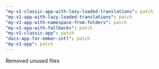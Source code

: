 ```yaml
---
"my-v1-classic-app-with-lazy-loaded-translations": patch
"my-v1-app-with-lazy-loaded-translations": patch
"my-v1-app-with-namespace-from-folders": patch
"my-v1-app-with-fallbacks": patch
"my-v1-classic-app": patch
"docs-app-for-ember-intl": patch
"my-v1-app": patch
---
```


Removed unused files
